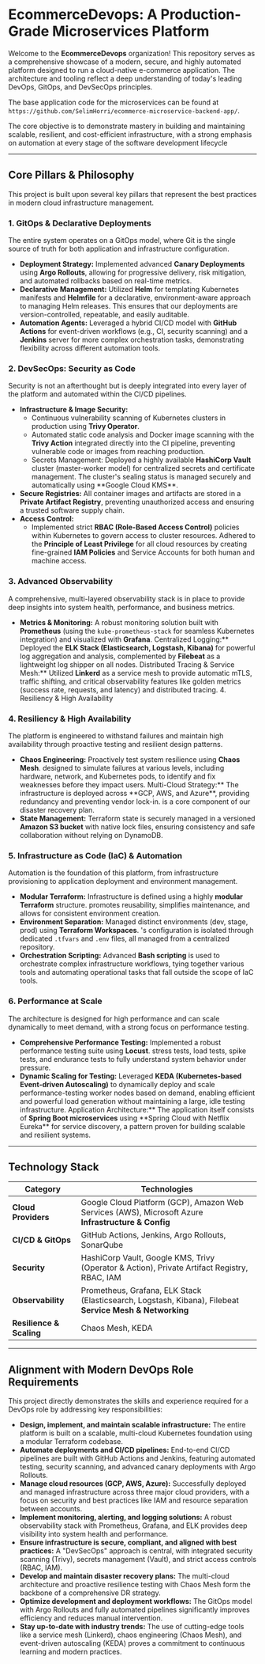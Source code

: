 # EcommerceDevops: A Production-Grade Microservices Platform

Welcome to the **EcommerceDevops** organization! This repository serves as a comprehensive showcase of a modern, secure, and highly automated platform designed to run a cloud-native e-commerce application. The architecture and tooling reflect a deep understanding of today's leading DevOps, GitOps, and DevSecOps principles.

The base application code for the microservices can be found at `https://github.com/SelimHorri/ecommerce-microservice-backend-app/`.

The core objective is to demonstrate mastery in building and maintaining scalable, resilient, and cost-efficient infrastructure, with a strong emphasis on automation at every stage of the software development lifecycle

---

## Core Pillars & Philosophy

This project is built upon several key pillars that represent the best practices in modern cloud infrastructure management.

### 1. GitOps & Declarative Deployments

The entire system operates on a GitOps model, where Git is the single source of truth for both application and infrastructure configuration.

- **Deployment Strategy:** Implemented advanced **Canary Deployments** using **Argo Rollouts**, allowing for progressive delivery, risk mitigation, and automated rollbacks based on real-time metrics.
- **Declarative Management:** Utilized **Helm** for templating Kubernetes manifests and **Helmfile** for a declarative, environment-aware approach to managing Helm releases. This ensures that our deployments are version-controlled, repeatable, and easily auditable.
- **Automation Agents:** Leveraged a hybrid CI/CD model with **GitHub Actions** for event-driven workflows (e.g., CI, security scanning) and a **Jenkins** server for more complex orchestration tasks, demonstrating flexibility across different automation tools.

### 2. DevSecOps: Security as Code

Security is not an afterthought but is deeply integrated into every layer of the platform and automated within the CI/CD pipelines.

- **Infrastructure & Image Security:**
  - Continuous vulnerability scanning of Kubernetes clusters in production using **Trivy Operator**.
  - Automated static code analysis and Docker image scanning with the **Trivy Action** integrated directly into the CI pipeline, preventing vulnerable code or images from reaching production.
  - Secrets Management: Deployed a highly available **HashiCorp Vault** cluster (master-worker model) for centralized secrets and certificate management. The cluster's sealing status is managed securely and automatically using **Google Cloud KMS\*\*.
- **Secure Registries:** All container images and artifacts are stored in a **Private Artifact Registry**, preventing unauthorized access and ensuring a trusted software supply chain.
- **Access Control:**
  - Implemented strict **RBAC (Role-Based Access Control)** policies within Kubernetes to govern access to cluster resources. Adhered to the **Principle of Least Privilege** for all cloud resources by creating fine-grained **IAM Policies** and Service Accounts for both human and machine access.

### 3. Advanced Observability

A comprehensive, multi-layered observability stack is in place to provide deep insights into system health, performance, and business metrics.

- **Metrics & Monitoring:** A robust monitoring solution built with **Prometheus** (using the `kube-prometheus-stack` for seamless Kubernetes integration) and visualized with **Grafana**. Centralized Logging:** Deployed the **ELK Stack (Elasticsearch, Logstash, Kibana)** for powerful log aggregation and analysis, complemented by **Filebeat** as a lightweight log shipper on all nodes. Distributed Tracing & Service Mesh:** Utilized **Linkerd** as a service mesh to provide automatic mTLS, traffic shifting, and critical observability features like golden metrics (success rate, requests, and latency) and distributed tracing. 4. Resiliency & High Availability

### 4. Resiliency & High Availability

The platform is engineered to withstand failures and maintain high availability through proactive testing and resilient design patterns.

- **Chaos Engineering:** Proactively test system resilience using **Chaos Mesh**. designed to simulate failures at various levels, including hardware, network, and Kubernetes pods, to identify and fix weaknesses before they impact users. Multi-Cloud Strategy:** The infrastructure is deployed across **GCP, AWS, and Azure\*\*, providing redundancy and preventing vendor lock-in. is a core component of our disaster recovery plan.
- **State Management:** Terraform state is securely managed in a versioned **Amazon S3 bucket** with native lock files, ensuring consistency and safe collaboration without relying on DynamoDB.

### 5. Infrastructure as Code (IaC) & Automation

Automation is the foundation of this platform, from infrastructure provisioning to application deployment and environment management.

- **Modular Terraform:** Infrastructure is defined using a highly **modular Terraform** structure. promotes reusability, simplifies maintenance, and allows for consistent environment creation.
- **Environment Separation:** Managed distinct environments (dev, stage, prod) using **Terraform Workspaces**. 's configuration is isolated through dedicated `.tfvars` and `.env` files, all managed from a centralized repository.
- **Orchestration Scripting:** Advanced **Bash scripting** is used to orchestrate complex infrastructure workflows, tying together various tools and automating operational tasks that fall outside the scope of IaC tools.

### 6. Performance at Scale

The architecture is designed for high performance and can scale dynamically to meet demand, with a strong focus on performance testing.

- **Comprehensive Performance Testing:** Implemented a robust performance testing suite using **Locust**. stress tests, load tests, spike tests, and endurance tests to fully understand system behavior under pressure.
- **Dynamic Scaling for Testing:** Leveraged **KEDA (Kubernetes-based Event-driven Autoscaling)** to dynamically deploy and scale performance-testing worker nodes based on demand, enabling efficient and powerful load generation without maintaining a large, idle testing infrastructure. Application Architecture:** The application itself consists of **Spring Boot microservices** using **Spring Cloud with Netflix Eureka\*\* for service discovery, a pattern proven for building scalable and resilient systems.

---

## Technology Stack

| Category | Technologies |
| -------- | ------------ | 
| **Cloud Providers**      | Google Cloud Platform (GCP), Amazon Web Services (AWS), Microsoft Azure **Infrastructure & Config** | Terraform, Helm, Helmfile, Bash, Kubernetes (GKE) |
| **CI/CD & GitOps** | GitHub Actions, Jenkins, Argo Rollouts, SonarQube |
| **Security** | HashiCorp Vault, Google KMS, Trivy (Operator & Action), Private Artifact Registry, RBAC, IAM |
| **Observability**        | Prometheus, Grafana, ELK Stack (Elasticsearch, Logstash, Kibana), Filebeat **Service Mesh & Networking** | Linkerd **Application & Testing** | Spring Boot, Spring Cloud, Netflix Eureka, Locust, Unit & Integration Testing |
| **Resilience & Scaling** | Chaos Mesh, KEDA |


---

## Alignment with Modern DevOps Role Requirements

This project directly demonstrates the skills and experience required for a DevOps role by addressing key responsibilities:

- **Design, implement, and maintain scalable infrastructure:** The entire platform is built on a scalable, multi-cloud Kubernetes foundation using a modular Terraform codebase.
- **Automate deployments and CI/CD pipelines:** End-to-end CI/CD pipelines are built with GitHub Actions and Jenkins, featuring automated testing, security scanning, and advanced canary deployments with Argo Rollouts.
- **Manage cloud resources (GCP, AWS, Azure):** Successfully deployed and managed infrastructure across three major cloud providers, with a focus on security and best practices like IAM and resource separation between accounts.
- **Implement monitoring, alerting, and logging solutions:** A robust observability stack with Prometheus, Grafana, and ELK provides deep visibility into system health and performance.
- **Ensure infrastructure is secure, compliant, and aligned with best practices:** A "DevSecOps" approach is central, with integrated security scanning (Trivy), secrets management (Vault), and strict access controls (RBAC, IAM).
- **Develop and maintain disaster recovery plans:** The multi-cloud architecture and proactive resilience testing with Chaos Mesh form the backbone of a comprehensive DR strategy.
- **Optimize development and deployment workflows:** The GitOps model with Argo Rollouts and fully automated pipelines significantly improves efficiency and reduces manual intervention.
- **Stay up-to-date with industry trends:** The use of cutting-edge tools like a service mesh (Linkerd), chaos engineering (Chaos Mesh), and event-driven autoscaling (KEDA) proves a commitment to continuous learning and modern practices.
